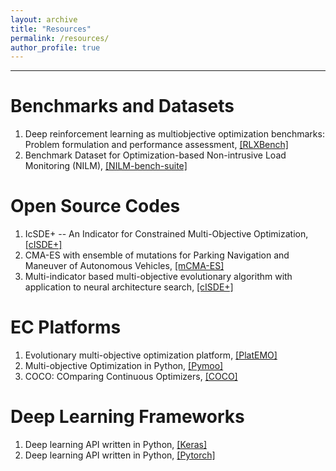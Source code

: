 ```yaml
---
layout: archive
title: "Resources"
permalink: /resources/
author_profile: true
---
```


---


Benchmarks and Datasets
=====
<ol>
<li>Deep reinforcement learning as multiobjective optimization benchmarks: Problem formulation and performance assessment, <a href="https://github.com/oladayosolomon/RLXBench"> [RLXBench] </a></li>
<li>Benchmark Dataset for Optimization-based Non-intrusive Load Monitoring (NILM), <a href="https://github.com/RammohanMallipeddi/NILM-bench-suite"> [NILM-bench-suite] </a></li>
  
</ol>

Open Source Codes
=====
<ol>
<li>IcSDE+ -- An Indicator for Constrained Multi-Objective Optimization,  <a href="https://github.com/RammohanMallipeddi/Matlab-Codes-for-cISDE-"> [cISDE+] </a></li>
<li>CMA-ES with ensemble of mutations for Parking Navigation and Maneuver of Autonomous Vehicles,  <a href="https://github.com/oladayosolomon/mCMA-ES"> [mCMA-ES] </a></li>
<li>Multi-indicator based multi-objective evolutionary algorithm with application to neural architecture search,  <a href="https://github.com/oladayosolomon/MI-MOEA"> [cISDE+] </a></li>
</ol>

EC Platforms
=====
<ol>
<li>Evolutionary multi-objective optimization platform, <a href="https://github.com/BIMK/PlatEMO"> [PlatEMO] </a></li>
<li>Multi-objective Optimization in Python, <a href="https://pymoo.org/problems/many/wfg.html"> [Pymoo] </a></li>
<li>COCO: COmparing Continuous Optimizers, <a href="https://numbbo.github.io/coco/"> [COCO]</a></li>
</ol>

Deep Learning Frameworks
=====
<ol>
<li>Deep learning API written in Python, <a href="https://keras.io/"> [Keras] </a></li>
<li>Deep learning API written in Python, <a href="https://pytorch.org/hub/nvidia_deeplearningexamples_ssd/"> [Pytorch] </a></li>
</ol>


